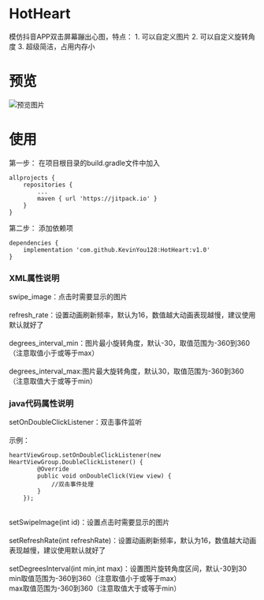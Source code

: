# HotHeart
模仿抖音APP双击屏幕蹦出心图，特点：   1. 可以自定义图片   2. 可以自定义旋转角度   3. 超级简洁，占用内存小
# 预览
![预览图片](https://github.com/KevinYou128/HotHeart/blob/master/app/src/main/res/drawable/Screenshot_20190312-183946.png)
# 使用
 第一步：
 在项目根目录的build.gradle文件中加入

	allprojects {
		repositories {
			...
			maven { url 'https://jitpack.io' }
		}
	}
  
 第二步：
 添加依赖项

	dependencies {
		implementation 'com.github.KevinYou128:HotHeart:v1.0'
	}
<h3>XML属性说明</h3>

<p> swipe_image：点击时需要显示的图片<br />
 <br />
 refresh_rate：设置动画刷新频率，默认为16，数值越大动画表现越慢，建议使用默认就好了<br />
 <br />
 degrees_interval_min：图片最小旋转角度，默认-30，取值范围为-360到360（注意取值小于或等于max）<br />
 <br />
 degrees_interval_max:图片最大旋转角度，默认30，取值范围为-360到360（注意取值大于或等于min）</p>
<h3>java代码属性说明</h3>

<p> setOnDoubleClickListener：双击事件监听<br />
<br />
 示例：
		
	heartViewGroup.setOnDoubleClickListener(new HeartViewGroup.DoubleClickListener() {
            @Override
            public void onDoubleClick(View view) {
                //双击事件处理
            }
        });
	
 <br />
 setSwipeImage(int id)：设置点击时需要显示的图片<br />
 <br />
 setRefreshRate(int refreshRate)：设置动画刷新频率，默认为16，数值越大动画表现越慢，建议使用默认就好了<br />
 <br />
 setDegreesInterval(int min,int max)：设置图片旋转角度区间，默认-30到30<br />
min取值范围为-360到360（注意取值小于或等于max）<br />
max取值范围为-360到360（注意取值大于或等于min）</p>
